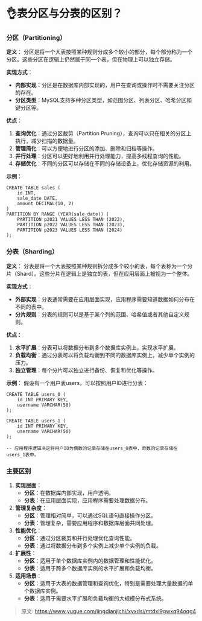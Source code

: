 # 👌表分区与分表的区别？

### 分区（Partitioning）
**定义**： 分区是将一个大表按照某种规则分成多个较小的部分，每个部分称为一个分区。这些分区在逻辑上仍然属于同一个表，但在物理上可以独立存储。

**实现方式**：

+ **内部实现**：分区是在数据库内部实现的，用户在查询或操作时不需要关注分区的存在。
+ **分区类型**：MySQL支持多种分区类型，如范围分区、列表分区、哈希分区和键分区等。

**优点**：

1. **查询优化**：通过分区裁剪（Partition Pruning），查询可以只在相关的分区上执行，减少扫描的数据量。
2. **管理简化**：可以方便地进行分区的添加、删除和归档等操作。
3. **并行处理**：分区可以更好地利用并行处理能力，提高多线程查询的性能。
4. **存储优化**：不同的分区可以存储在不同的存储设备上，优化存储资源的利用。

**示例**：

```plain
CREATE TABLE sales (
    id INT,
    sale_date DATE,
    amount DECIMAL(10, 2)
)
PARTITION BY RANGE (YEAR(sale_date)) (
    PARTITION p2021 VALUES LESS THAN (2022),
    PARTITION p2022 VALUES LESS THAN (2023),
    PARTITION p2023 VALUES LESS THAN (2024)
);
```

### 分表（Sharding）
**定义**： 分表是将一个大表按照某种规则拆分成多个较小的表，每个表称为一个分片（Shard）。这些分片在逻辑上是独立的表，但在应用层面上被视为一个整体。

**实现方式**：

+ **外部实现**：分表通常需要在应用层面实现，应用程序需要知道数据如何分布在不同的表中。
+ **分片规则**：分表的规则可以是基于某个列的范围、哈希值或者其他自定义规则。

**优点**：

1. **水平扩展**：分表可以将数据分布到多个数据库实例上，实现水平扩展。
2. **负载均衡**：通过分表可以将负载均衡到不同的数据库实例上，减少单个实例的压力。
3. **独立管理**：每个分片可以独立进行备份、恢复和优化等操作。

**示例**： 假设有一个用户表users，可以按照用户ID进行分表：

```plain
CREATE TABLE users_0 (
    id INT PRIMARY KEY,
    username VARCHAR(50)
);

CREATE TABLE users_1 (
    id INT PRIMARY KEY,
    username VARCHAR(50)
);

-- 应用程序逻辑决定将用户ID为偶数的记录存储在users_0表中，奇数的记录存储在users_1表中。
```

### 主要区别
1. **实现层面**：
    - **分区**：在数据库内部实现，用户透明。
    - **分表**：在应用层面实现，应用程序需要处理数据分布。
2. **管理复杂度**：
    - **分区**：管理相对简单，可以通过SQL语句直接操作分区。
    - **分表**：管理复杂，需要应用程序和数据库层面共同处理。
3. **性能优化**：
    - **分区**：通过分区裁剪和并行处理优化查询性能。
    - **分表**：通过将数据分布到多个实例上减少单个实例的负载。
4. **扩展性**：
    - **分区**：适用于单个数据库实例内的数据管理和性能优化。
    - **分表**：适用于跨多个数据库实例的水平扩展和负载均衡。
5. **适用场景**：
    - **分区**：适用于大表的数据管理和查询优化，特别是需要处理大量数据的单个数据库实例。
    - **分表**：适用于需要水平扩展和负载均衡的大规模分布式系统。



> 原文: <https://www.yuque.com/jingdianjichi/xyxdsi/mtdxl9gwxq94oqg4>